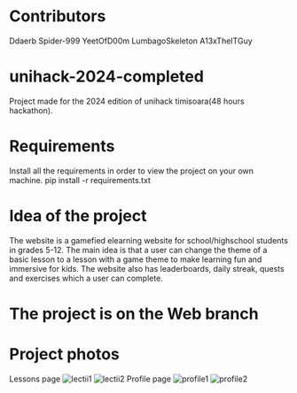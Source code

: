 # Contributors
Ddaerb
Spider-999
YeetOfD00m
LumbagoSkeleton
A13xTheITGuy

# unihack-2024-completed
Project made for the 2024 edition of unihack timisoara(48 hours hackathon).

# Requirements
Install all the requirements in order to view the project on your own machine.
pip install -r requirements.txt

# Idea of the project
The website is a gamefied elearning website for school/highschool students in grades 5-12.
The main idea is that a user can change the theme of a basic lesson to a lesson with a game theme
to make learning fun and immersive for kids.
The website also has leaderboards, daily streak, quests and exercises which a user can complete.

# The project is on the Web branch

# Project photos

Lessons page
![lectii1](https://github.com/user-attachments/assets/9c1afb5c-6b8f-4352-84d0-34d2a0f9a052)
![lectii2](https://github.com/user-attachments/assets/d4abbab5-ee6b-4174-b68c-8908173e3908)
Profile page
![profile1](https://github.com/user-attachments/assets/2c72a6db-b435-4e6d-8c89-c75e89c6fae6)
![profile2](https://github.com/user-attachments/assets/566c6b8e-0342-4df7-8515-9f14af9816b2)
